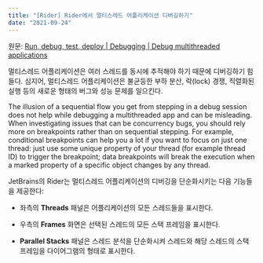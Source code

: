```yaml
---
title: "[Rider] Rider에서 멀티스레드 어플리케이션 디버깅하기"
date: "2021-09-24"
---
```


원문: [Run, debug, test, deploy | Debugging | Debug multithreaded applications](https://www.jetbrains.com/help/rider/Debugging_Multithreaded_Applications.html)

멀티스레드 어플리케이션은 여러 스레드를 동시에 추적해야 하기 때문에 디버깅하기 힘들다. 심지어, 멀티스레드 어플리케이션은 불균등한 부하 분산, 락(lock) 경쟁, 직렬화된 실행 등의 새로운 형태의 버그와 성능 문제를 일으킨다.

The illusion of a sequential flow you get from stepping in a debug session does not help while debugging a multithreaded app and can be misleading. When investigating issues that can be concurrency bugs, you should rely more on breakpoints rather than on sequential stepping. For example, conditional breakpoints can help you a lot if you want to focus on just one thread: just use some unique property of your thread (for example thread ID) to trigger the breakpoint; data breakpoints will break the execution when a marked property of a specific object changes by any thread.

JetBrains의 Rider는 멀티스레드 어플리케이션의 디버깅을 단순화시키는 다음 기능들을 제공한다:

- 좌측의 **Threads** 패널은 어플리케이션의 모든 스레드들을 표시한다.

- 우측의 **Frames** 화면은 선택된 스레드의 모든 스택 프레임을 표시한다.

- **Parallel Stacks** 패널은 스레드 분석을 단순화시켜 스레드와 해당 스레드의 스택 프레임을 다이어그램의 형태로 표시한다.
